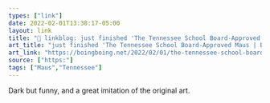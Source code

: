 ```yaml
---
types: ["link"]
date: 2022-02-01T13:38:17-05:00
layout: link
title: "🔗 linkblog: just finished 'The Tennessee School Board-Approved Maus | Boing Boing'"
art_title: "just finished 'The Tennessee School Board-Approved Maus | Boing Boing"
art_link: "https://boingboing.net/2022/02/01/the-tennessee-school-board-approved-maus.html?utm_source=rss"
source: ["https:"]
tags: ["Maus","Tennessee"]
---
```

Dark but funny, and a great imitation of the original art.
